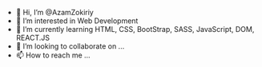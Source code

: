 - 👋 Hi, I’m @AzamZokiriy
- 👀 I’m interested in Web Development
- 🌱 I’m currently learning HTML, CSS, BootStrap, SASS, JavaScript, DOM, REACT.JS
- 💞️ I’m looking to collaborate on ...
- 📫 How to reach me ...

<!---
AzamZokiriy/AzamZokiriy is a ✨ special ✨ repository because its `README.md` (this file) appears on your GitHub profile.
You can click the Preview link to take a look at your changes.
--->
